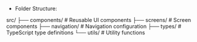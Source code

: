 * Folder Structure:

src/
├── components/     # Reusable UI components
├── screens/        # Screen components
├── navigation/     # Navigation configuration
├── types/          # TypeScript type definitions
└── utils/          # Utility functions